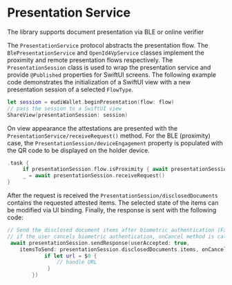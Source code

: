 #  Presentation Service

The library supports document presentation via BLE or online verifier

The ``PresentationService`` protocol abstracts the presentation flow. The ``BlePresentationService`` and ``OpenId4VpService`` classes implement the proximity and remote presentation flows respectively. The ``PresentationSession`` class is used to wrap the presentation service and provide `@Published` properties for SwiftUI screens. The following example code demonstrates the initialization of a SwiftUI view with a new presentation session of a selected ``FlowType``.

```swift
let session = eudiWallet.beginPresentation(flow: flow)
// pass the session to a SwiftUI view
ShareView(presentationSession: session)
```

On view appearance the attestations are presented with the ``PresentationService/receiveRequest()``  method. For the BLE (proximity) case, the ``PresentationSession/deviceEngagement`` property is populated with the QR code to be displayed on the holder device.

```swift
.task {
	 if presentationSession.flow.isProximity { await presentationSession.startQrEngagement() }
	 _ = await presentationSession.receiveRequest()
}
```
After the request is received the ``PresentationSession/disclosedDocuments`` contains the requested attested items. The selected state of the items can be modified via UI binding. Finally, the response is sent with the following code: 

```swift
// Send the disclosed document items after biometric authentication (FaceID or TouchID)
// if the user cancels biometric authentication, onCancel method is called
 await presentationSession.sendResponse(userAccepted: true,
	itemsToSend: presentationSession.disclosedDocuments.items, onCancel: { dismiss() }, onSuccess: {
			if let url = $0 { 
				// handle URL
			 }
		})
```

